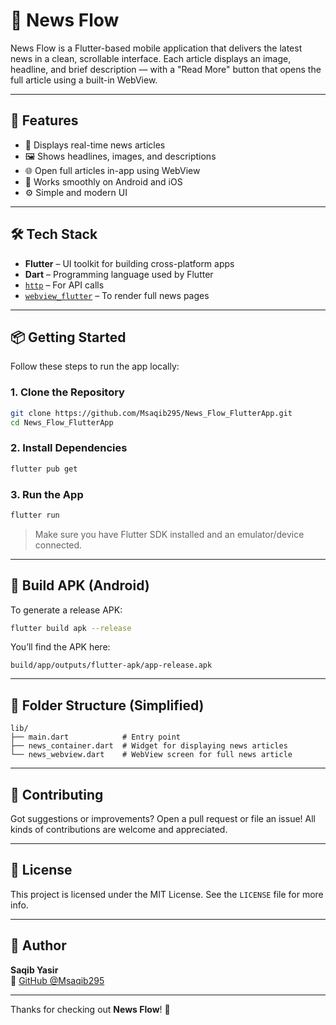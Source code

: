 # 📱 News Flow

News Flow is a Flutter-based mobile application that delivers the latest news in a clean, scrollable interface. Each article displays an image, headline, and brief description — with a "Read More" button that opens the full article using a built-in WebView.

---

## 🚀 Features

- 📰 Displays real-time news articles
- 🖼️ Shows headlines, images, and descriptions
- 🌐 Open full articles in-app using WebView
- 📱 Works smoothly on Android and iOS
- ⚙️ Simple and modern UI

---

## 🛠️ Tech Stack

- **Flutter** – UI toolkit for building cross-platform apps
- **Dart** – Programming language used by Flutter
- [`http`](https://pub.dev/packages/http) – For API calls
- [`webview_flutter`](https://pub.dev/packages/webview_flutter) – To render full news pages

---

## 📦 Getting Started

Follow these steps to run the app locally:

### 1. Clone the Repository

```bash
git clone https://github.com/Msaqib295/News_Flow_FlutterApp.git
cd News_Flow_FlutterApp
```

### 2. Install Dependencies

```bash
flutter pub get
```

### 3. Run the App

```bash
flutter run
```

> Make sure you have Flutter SDK installed and an emulator/device connected.

---

## 🧪 Build APK (Android)

To generate a release APK:

```bash
flutter build apk --release
```

You’ll find the APK here:

```
build/app/outputs/flutter-apk/app-release.apk
```

---

## 📂 Folder Structure (Simplified)

```
lib/
├── main.dart            # Entry point
├── news_container.dart  # Widget for displaying news articles
└── news_webview.dart    # WebView screen for full news article
```

---

## 🤝 Contributing

Got suggestions or improvements? Open a pull request or file an issue! All kinds of contributions are welcome and appreciated.

---

## 📄 License

This project is licensed under the MIT License. See the `LICENSE` file for more info.

---

## 👤 Author

**Saqib Yasir**  
📍 [GitHub @Msaqib295](https://github.com/Msaqib295)

---

Thanks for checking out **News Flow**! 🚀
